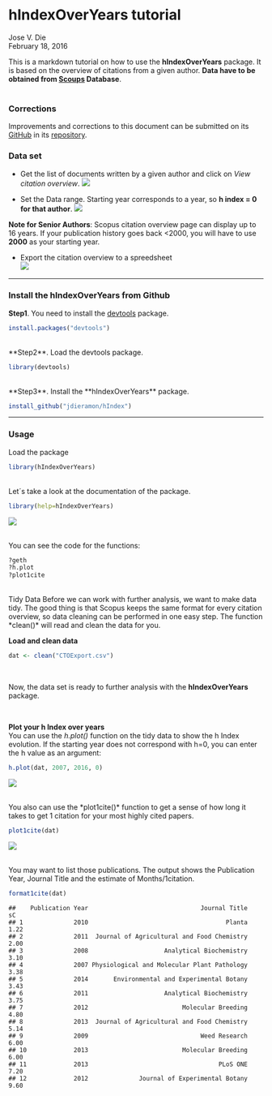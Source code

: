 # hIndexOverYears tutorial
Jose V. Die  
February 18, 2016  
  
This is a markdown tutorial on how to use the **hIndexOverYears** package. It is based on the overview of citations from a given author. **Data have to be obtained
from [Scoups](www.scopus.com) Database**.  
<br>  
  
### Corrections

Improvements and corrections to this document can be submitted on its [GitHub](https://github.com/jdieramon/hIndex/blob/master/tutorial.Rmd) in its [repository](https://github.com/jdieramon/hIndex).

### Data set
* Get the list of documents written by a given author and click on *View citation overview*.
![](figures/fig1.png)
  

* Set the Data range. Starting year corresponds to a year, so **h index = 0 for that author**. 
![](figures/fig2.png)
  
**Note for Senior Authors**: Scopus citation overview page can display up to 16 years. If your publication history goes back <2000, you will have to use **2000** as your starting year.  

* Export the citation overview to a spreedsheet  
![](figures/fig3.png)

***
  
### Install the hIndexOverYears from Github
**Step1**. You need to install the [devtools](https://github.com/hadley/devtools) package.

```r
install.packages("devtools")
```
<br>
**Step2**. Load the devtools package.

```r
library(devtools)
```
<br>
**Step3**. Install the **hIndexOverYears** package. 

```r
install_github("jdieramon/hIndex")
```

***
  
### Usage
Load the package

```r
library(hIndexOverYears)
```

<br>
Let´s take a look at the documentation of the package.

```r
library(help=hIndexOverYears)
```
![](figures/fig4.png)

<br>
You can see the code for the functions:

```r
?geth
?h.plot
?plot1cite
```

<br>  
Tidy Data  
Before we can work with further analysis, we want to make data tidy. The good thing is that Scopus keeps the same format for every citation overview, so data cleaning can be performed in one easy step. The function *clean()*  will read and clean the data for you.

**Load and clean data**

```r
dat <- clean("CTOExport.csv")
```
<br>

Now, the data set is ready to further analysis with the **hIndexOverYears** package. 
  
<br>

**Plot your h Index over years**  
You can use the *h.plot()* function on the tidy data to show the h Index evolution. If the starting year does not correspond with h=0, you can enter the h value as an argument:

```r
h.plot(dat, 2007, 2016, 0)
```
![](figures/Rplot.png)

<br>
You also can use the *plot1cite()* function to get a sense of how long it takes to get 1 citation for your most highly cited papers. 

```r
plot1cite(dat)
```
![](figures/fig5.png) 

<br>
You may want to list those publications. The output shows the Publication Year, Journal Title and the estimate of Months/1citation.

```r
format1cite(dat)
```

```
##    Publication Year                               Journal Title   sC
## 1              2010                                      Planta 1.22
## 2              2011  Journal of Agricultural and Food Chemistry 2.00
## 3              2008                     Analytical Biochemistry 3.10
## 4              2007 Physiological and Molecular Plant Pathology 3.38
## 5              2014       Environmental and Experimental Botany 3.43
## 6              2011                     Analytical Biochemistry 3.75
## 7              2012                          Molecular Breeding 4.80
## 8              2013  Journal of Agricultural and Food Chemistry 5.14
## 9              2009                               Weed Research 6.00
## 10             2013                          Molecular Breeding 6.00
## 11             2013                                    PLoS ONE 7.20
## 12             2012              Journal of Experimental Botany 9.60
```
